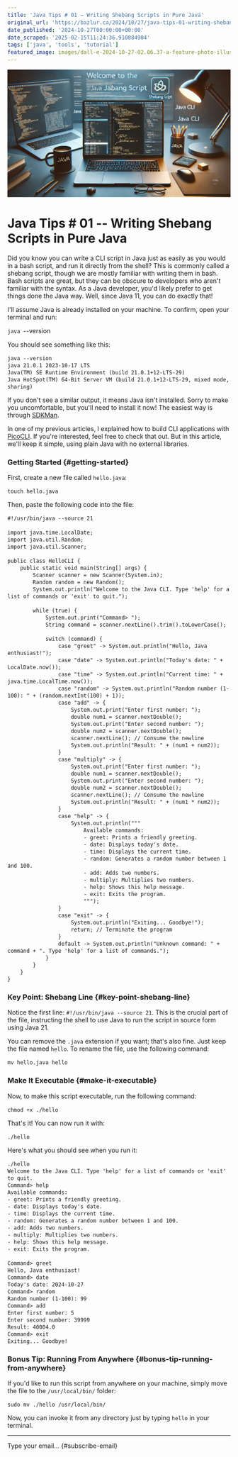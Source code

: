 ```yaml
---
title: 'Java Tips # 01 – Writing Shebang Scripts in Pure Java'
original_url: 'https://bazlur.ca/2024/10/27/java-tips-01-writing-shebang-scripts-in-pure-java/'
date_published: '2024-10-27T00:00:00+00:00'
date_scraped: '2025-02-15T11:24:36.910884904'
tags: ['java', 'tools', 'tutorial']
featured_image: images/dall-e-2024-10-27-02.06.37-a-feature-photo-illustrating-the-concept-of-writing-a-java-cli-shebang-script.-the-image-shows-a-terminal-window-with-java-code-being-executed-in-a-sh.webp
---
```


![](images/dall-e-2024-10-27-02.06.37-a-feature-photo-illustrating-the-concept-of-writing-a-java-cli-shebang-script.-the-image-shows-a-terminal-window-with-java-code-being-executed-in-a-sh.webp)

Java Tips # 01 -- Writing Shebang Scripts in Pure Java
======================================================

Did you know you can write a CLI script in Java just as easily as you would in a bash script, and run it directly from the shell? This is commonly called a shebang script, though we are mostly familiar with writing them in bash. Bash scripts are great, but they can be obscure to developers who aren't familiar with the syntax. As a Java developer, you'd likely prefer to get things done the Java way. Well, since Java 11, you can do exactly that!

I'll assume Java is already installed on your machine. To confirm, open your terminal and run:

`java `--version  

You should see something like this:

```
java --version
java 21.0.1 2023-10-17 LTS
Java(TM) SE Runtime Environment (build 21.0.1+12-LTS-29)
Java HotSpot(TM) 64-Bit Server VM (build 21.0.1+12-LTS-29, mixed mode, sharing)
```

If you don't see a similar output, it means Java isn't installed. Sorry to make you uncomfortable, but you'll need to install it now! The easiest way is through [SDKMan](https://sdkman.io/).

In one of my previous articles, I explained how to build CLI applications with [PicoCLI](/2024/07/18/creating-a-command-line-tool-with-jbang-and-picocli-to-generate-release-notes/). If you're interested, feel free to check that out. But in this article, we'll keep it simple, using plain Java with no external libraries.

### Getting Started {#getting-started}

First, create a new file called `hello.java`:

```
touch hello.java
```

Then, paste the following code into the file:  

```
#!/usr/bin/java --source 21

import java.time.LocalDate;
import java.util.Random;
import java.util.Scanner;

public class HelloCLI {
    public static void main(String[] args) {
        Scanner scanner = new Scanner(System.in);
        Random random = new Random();
        System.out.println("Welcome to the Java CLI. Type 'help' for a list of commands or 'exit' to quit.");

        while (true) {
            System.out.print("Command> ");
            String command = scanner.nextLine().trim().toLowerCase();

            switch (command) {
                case "greet" -> System.out.println("Hello, Java enthusiast!");
                case "date" -> System.out.println("Today's date: " + LocalDate.now());
                case "time" -> System.out.println("Current time: " + java.time.LocalTime.now());
                case "random" -> System.out.println("Random number (1-100): " + (random.nextInt(100) + 1));
                case "add" -> {
                    System.out.print("Enter first number: ");
                    double num1 = scanner.nextDouble();
                    System.out.print("Enter second number: ");
                    double num2 = scanner.nextDouble();
                    scanner.nextLine(); // Consume the newline
                    System.out.println("Result: " + (num1 + num2));
                }
                case "multiply" -> {
                    System.out.print("Enter first number: ");
                    double num1 = scanner.nextDouble();
                    System.out.print("Enter second number: ");
                    double num2 = scanner.nextDouble();
                    scanner.nextLine(); // Consume the newline
                    System.out.println("Result: " + (num1 * num2));
                }
                case "help" -> {
                    System.out.println("""
                        Available commands:
                        - greet: Prints a friendly greeting.
                        - date: Displays today's date.
                        - time: Displays the current time.
                        - random: Generates a random number between 1 and 100.
                        - add: Adds two numbers.
                        - multiply: Multiplies two numbers.
                        - help: Shows this help message.
                        - exit: Exits the program.
                        """);
                }
                case "exit" -> {
                    System.out.println("Exiting... Goodbye!");
                    return; // Terminate the program
                }
                default -> System.out.println("Unknown command: " + command + ". Type 'help' for a list of commands.");
            }
        }
    }
}
```

### Key Point: Shebang Line {#key-point-shebang-line}

Notice the first line: `#!/usr/bin/java --source 21`. This is the crucial part of the file, instructing the shell to use Java to run the script in source form using Java 21.

You can remove the `.java` extension if you want; that's also fine. Just keep the file named `hello`. To rename the file, use the following command:  

```
mv hello.java hello
```

### Make It Executable {#make-it-executable}

Now, to make this script executable, run the following command:

```
chmod +x ./hello
```

That's it! You can now run it with:

```
./hello
```

Here's what you should see when you run it:  

```
./hello
Welcome to the Java CLI. Type 'help' for a list of commands or 'exit' to quit.
Command> help
Available commands:
- greet: Prints a friendly greeting.
- date: Displays today's date.
- time: Displays the current time.
- random: Generates a random number between 1 and 100.
- add: Adds two numbers.
- multiply: Multiplies two numbers.
- help: Shows this help message.
- exit: Exits the program.

Command> greet
Hello, Java enthusiast!
Command> date
Today's date: 2024-10-27
Command> random
Random number (1-100): 99
Command> add
Enter first number: 5
Enter second number: 39999
Result: 40004.0
Command> exit
Exiting... Goodbye!
```

### Bonus Tip: Running From Anywhere {#bonus-tip-running-from-anywhere}

If you'd like to run this script from anywhere on your machine, simply move the file to the `/usr/local/bin/` folder:

```lang-bash
sudo mv ./hello /usr/local/bin/
```

Now, you can invoke it from any directory just by typing `hello` in your terminal.  

*** ** * ** ***

Type your email... {#subscribe-email}
